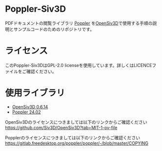 # Poppler-Siv3D

PDFドキュメントの閲覧ライブラリ [Poppler](https://poppler.freedesktop.org/) を[OpenSiv3D](https://github.com/Siv3D/OpenSiv3D)で使用する手順の説明とサンプルコードのためのリポジトリです。

# ライセンス
このPoppler-Siv3DはGPL-2.0 licenseを使用しています。詳しくはLICENCEファイルをご確認ください。

# 使用ライブラリ

- [OpenSiv3D 0.6.14](https://github.com/Siv3D/OpenSiv3D)
- [Poppler 24.02](https://poppler.freedesktop.org/)

OpenSiv3Dのライセンスにつきましては以下のリンクからご確認ください
https://github.com/Siv3D/OpenSiv3D?tab=MIT-1-ov-file

Popplerのライセンスにつきましては以下のリンクからご確認ください
https://gitlab.freedesktop.org/poppler/poppler/-/blob/master/COPYING